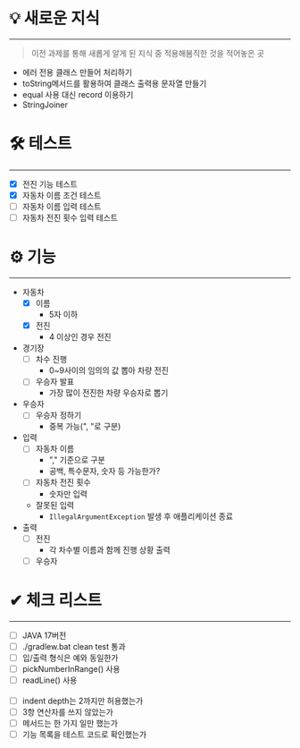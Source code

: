 # 💡 새로운 지식

---

> 이전 과제를 통해 새롭게 알게 된 지식 중 적용해봄직한 것을 적어놓은 곳

- 에러 전용 클래스 만들어 처리하기
- toString메서드를 활용하여 클래스 출력용 문자열 만들기
- equal 사용 대신 record 이용하기
- StringJoiner

# 🛠 테스트

---

- [x] 전진 기능 테스트
- [x] 자동차 이름 조건 테스트
- [ ] 자동차 이름 입력 테스트
- [ ] 자동차 전진 횟수 입력 테스트

# ⚙ 기능

---

- 자동차
    - [x] 이름
        - 5자 이하
    - [x] 전진
        - 4 이상인 경우 전진
- 경기장
    - [ ] 차수 진행
        - 0~9사이의 임의의 값 뽑아 차량 전진
    - [ ] 우승자 발표
        - 가장 많이 전진한 차량 우승자로 뽑기
- 우승자
    - [ ] 우승자 정하기
        - 중복 가능(", "로 구분)
- 입력
    - [ ] 자동차 이름
        - "," 기준으로 구분
        - 공백, 특수문자, 숫자 등 가능한가?
    - [ ] 자동차 전진 횟수
        - 숫자만 입력
    - 잘못된 입력
        - `IllegalArgumentException` 발생 후 애플리케이션 종료
- 출력
    - [ ] 전진
        - 각 차수별 이름과 함께 진행 상황 출력
    - [ ] 우승자

# ✔ 체크 리스트

---

- [ ] JAVA 17버전
- [ ] ./gradlew.bat clean test 통과
- [ ] 입/출력 형식은 예와 동일한가
- [ ] pickNumberInRange() 사용
- [ ] readLine() 사용
  <br><br>
- [ ] indent depth는 2까지만 허용했는가
- [ ] 3항 연산자를 쓰지 않았는가
- [ ] 메서드는 한 가지 일만 했는가
- [ ] 기능 목록을 테스트 코드로 확인했는가